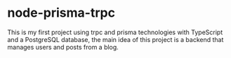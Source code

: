 # node-prisma-trpc
This is my first project using trpc and prisma technologies with TypeScript and a PostgreSQL database, the main idea of this project is a backend that manages users and posts from a blog.
